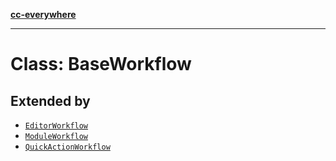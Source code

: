 [**cc-everywhere**](../../../../../index.md)

***

# Class: BaseWorkflow

## Extended by

- [`EditorWorkflow`](../../3p/editor-workflow/classes/editor-workflow.md)
- [`ModuleWorkflow`](../../3p/module-workflow/classes/module-workflow.md)
- [`QuickActionWorkflow`](../../3p/quick-action-workflow/classes/quick-action-workflow.md)
